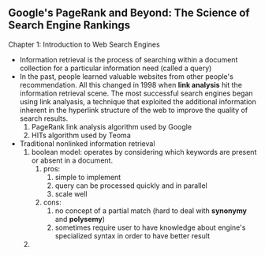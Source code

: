 ## Google's PageRank and Beyond: The Science of Search Engine Rankings
Chapter 1: Introduction to Web Search Engines
- Information retrieval is the process of searching within a document collection for a particular information need (called a query)
- In the past, people learned valuable websites from other people's recommendation. All this changed in 1998 when **link analysis** hit the information retrieval scene. The most successful search engines began using link analyasis, a technique that exploited the additional information inherent in the hyperlink structure of the web to improve the quality of search results.
    1. PageRank link analysis algorithm used by Google
    2. HITs algorithm used by Teoma
- Traditional nonlinked information retrieval
    1. boolean model: operates by considering which keywords are present or absent in a document. <br/>
        1. pros: <br/>
            1. simple to implement
            2. query can be processed quickly and in parallel
            3. scale well
        2. cons: <br/>
            1. no concept of a partial match (hard to deal with **synonymy** and **polysemy**)
            2. sometimes require user to have knowledge about engine's specialized syntax in order to have better result
     2. 
            
